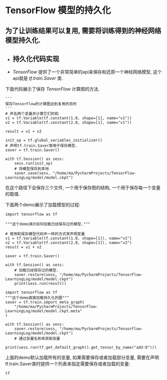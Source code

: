 # TensorFlow 模型的持久化
## 为了让训练结果可以复用, 需要将训练得到的神经网络模型持久化. 

* ## 持久化代码实现

* *TensorFlow* 提供了一个非常简单的api来保存和还原一个神经网络模型, 这个api就是 *tf.train.Saver* 类.

下面代码展示了保存 *TensorFlow* 计算图的方法.

```import tensorflow as tf
'''
保存TensorFlow的计算图达到复用的目的
'''
# 声名两个变量并计算它们的和
v1 = tf.Variable(tf.constant(1.0, shape=[1], name="v1"))
v2 = tf.Variable(tf.constant(2.0, shape=[1], name="v1"))

result = v1 + v2

init_op = tf.global_variables_initializer()
# 声明tf.train.Saver类用于保存模型.
saver = tf.train.Saver()

with tf.Session() as sess:
    sess.run(init_op)
    # 将模型保存到本地
    saver.save(sess, "/home/ma/PycharmProjects/TensorFlow-LearningLog/model/model.ckpt")
```
在这个路径下会保存三个文件, 一个用于保存图的结构, 一个用于保存每一个变量的取值. 

下面两个demo展示了加载模型的过程:
```
import tensorflow as tf

"""这个demo演示如何加载已经保存过的模型."""

# 使用和保存模型代码中一样的方式来声明变量
v1 = tf.Variable(tf.constant(1.0, shape=[1]), name="v1")
v2 = tf.Variable(tf.constant(2.0, shape=[1]), name="v2")
result = v1 + v2

saver = tf.train.Saver()

with tf.Session() as sess:
    # 加载已经保存过的模型.
    saver.restore(sess, "/home/ma/PycharmProjects/TensorFlow-LearningLog/model/model.ckpt")
    print(sess.run(result))
```

```
import tensorflow as tf
"""这个demo直接加载持久化的图"""
saver = tf.train.import_meta_graph(
    "/home/ma/PycharmProjects/TensorFlow-LearningLog/model/model.ckpt.meta"
)

with tf.Session() as sess:
    saver.restore(sess, "/home/ma/PycharmProjects/TensorFlow-LearningLog/model/model.ckpt")
    # 通过张量名称来获取张量
    print(sess.run(tf.get_default_graph().get_tensor_by_name("add:0")))
```
上面的demo默认加载所有的变量, 如果需要保存或者加载部分变量, 需要在声明tf.train.Saver类时提供一个列表来指定需要保存或者加载的变量:
```
tf
```
